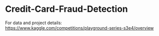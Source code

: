 # Credit-Card-Fraud-Detection
For data and project details: 
https://www.kaggle.com/competitions/playground-series-s3e4/overview
